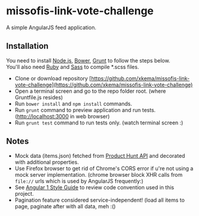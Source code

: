 missofis-link-vote-challenge
====

A simple AngularJS feed application.

Installation
----

You need to install [Node.js](https://nodejs.org), [Bower](http://bower.io/#install-bower), [Grunt](http://gruntjs.com/getting-started#installing-the-cli) to follow the steps below.  
You'll also need [Ruby](https://www.ruby-lang.org/en/documentation/installation/) and [Sass](http://sass-lang.com/install) to compile \*.scss files.

* Clone or download repository [https://github.com/xkema/missofis-link-vote-challenge](https://github.com/xkema/missofis-link-vote-challenge)
* Open a terminal screen and go to the repo folder root. (where Gruntfile.js resides)
* Run `bower install` and `npm install` commands.
* Run `grunt` command to preview application and run tests. ([http://localhost:3000](http://localhost:3000) in web browser)
* Run `grunt test` command to run tests only. (watch terminal screen :)

Notes
----

* Mock data (items.json) fetched from [Product Hunt API](https://api.producthunt.com/v1/docs/posts/posts_index_get_the_tech_posts_of_today) and decorated with additional properties.
* Use Firefox browser to get rid of Chrome's CORS error if u're not using a mock server implementation. (chrome browser block XHR calls from `file://` urls which is used by AngularJS frequently:)
* See [Angular 1 Style Guide](https://github.com/johnpapa/angular-styleguide/blob/master/a1/README.md) to review code convention used in this project.
* Pagination feature considered service-independent! (load all items to page, paginate after with all data, meh :()
